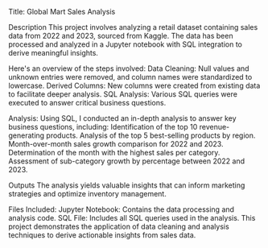 Title: Global Mart Sales Analysis

Description
This project involves analyzing a retail dataset containing sales data from 2022 and 2023, sourced from Kaggle. 
The data has been processed and analyzed in a Jupyter notebook with SQL integration to derive meaningful insights.

Here's an overview of the steps involved:
Data Cleaning: Null values and unknown entries were removed, and column names were standardized to lowercase.
Derived Columns: New columns were created from existing data to facilitate deeper analysis.
SQL Analysis: Various SQL queries were executed to answer critical business questions.

Analysis:
Using SQL, I conducted an in-depth analysis to answer key business questions, including:
Identification of the top 10 revenue-generating products.
Analysis of the top 5 best-selling products by region.
Month-over-month sales growth comparison for 2022 and 2023.
Determination of the month with the highest sales per category.
Assessment of sub-category growth by percentage between 2022 and 2023.

Outputs
The analysis yields valuable insights that can inform marketing strategies and optimize inventory management.

Files Included:
Jupyter Notebook: Contains the data processing and analysis code.
SQL File: Includes all SQL queries used in the analysis.
This project demonstrates the application of data cleaning and analysis
techniques to derive actionable insights from sales data.
